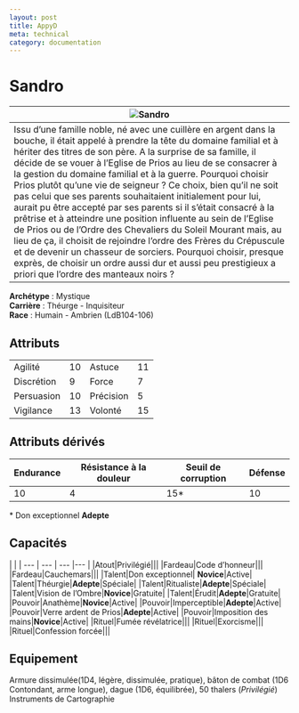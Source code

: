 ```yaml
---
layout: post
title: AppyD
meta: technical
category: documentation
---
```


# Sandro

| ![Sandro](Sandro.jpg)                                                                                                                                                                                                                                                                                                                                                                                                                                                                                                                                                                                                                                                                                                                                                                                                                                                                                                      |
| --------------------------------------------------------------------------------------------------------------------------------------------------------------------------------------------------------------------------------------------------------------------------------------------------------------------------------------------------------------------------------------------------------------------------------------------------------------------------------------------------------------------------------------------------------------------------------------------------------------------------------------------------------------------------------------------------------------------------------------------------------------------------------------------------------------------------------------------------------------------------------------------------------------------------- |
| Issu d’une famille noble, né avec une cuillère en argent dans la bouche, il était appelé à prendre la tête du domaine familial et à hériter des titres de son père. A la surprise de sa famille, il décide de se vouer à l’Eglise de Prios au lieu de se consacrer à la gestion du domaine familial et à la guerre. Pourquoi choisir Prios plutôt qu’une vie de seigneur ? Ce choix, bien qu’il ne soit pas celui que ses parents souhaitaient initialement pour lui, aurait pu être accepté par ses parents si il s’était consacré à la prêtrise et à atteindre une position influente au sein de l’Eglise de Prios ou de l’Ordre des Chevaliers du Soleil Mourant mais, au lieu de ça, il choisit de rejoindre l’ordre des Frères du Crépuscule et de devenir un chasseur de sorciers. Pourquoi choisir, presque exprès, de choisir un ordre aussi dur et aussi peu prestigieux a priori que l’ordre des manteaux noirs ? |

**Archétype** : Mystique  
**Carrière** : Théurge - Inquisiteur  
**Race** : Humain - Ambrien (LdB104-106)

## Attributs

|            |     |           |     |
| ---------- | --- | --------- | --- |
| Agilité    | 10  | Astuce    | 11  |
| Discrétion | 9   | Force     | 7   |
| Persuasion | 10  | Précision | 5   |
| Vigilance  | 13  | Volonté   | 15  |

## Attributs dérivés

| Endurance | Résistance à la douleur | Seuil de corruption | Défense |
| --------- | ----------------------- | ------------------- | ------- |
| 10        | 4                       | 15*                 | 10      |

\* Don exceptionnel **Adepte**

## Capacités 
| |
| --- | --- | --- |--- |
|Atout|Privilégié|||
|Fardeau|Code d’honneur|||
|Fardeau|Cauchemars|||
|Talent|Don exceptionnel| **Novice**|Active|
|Talent|Théurgie|**Adepte**|Spéciale|
|Talent|Ritualiste|**Adepte**|Spéciale|
|Talent|Vision de l’Ombre|**Novice**|Gratuite|
|Talent|Érudit|**Adepte**|Gratuite|
|Pouvoir|Anathème|**Novice**|Active|
|Pouvoir|Imperceptible|**Adepte**|Active|
|Pouvoir|Verre ardent de Prios|**Adepte**|Active|
|Pouvoir|Imposition des mains|**Novice**|Active|
|Rituel|Fumée révélatrice|||
|Rituel|Exorcisme|||
|Rituel|Confession forcée|||

## Equipement
Armure dissimulée(1D4, légère, dissimulée, pratique), bâton de combat (1D6 Contondant, arme longue), dague (1D6, équilibrée), 50 thalers (_Privilégié_)
Instruments de Cartographie 